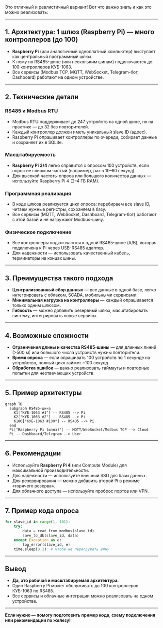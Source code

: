 Это отличный и реалистичный вариант! Вот что важно знать и как это можно реализовать:

---

## 1. **Архитектура: 1 шлюз (Raspberry Pi) — много контроллеров (до 100)**

- **Raspberry Pi** (или аналогичный одноплатный компьютер) выступает как центральный программный шлюз.
- К нему по RS485-шине (или нескольким шинам) подключаются до 100 контроллеров КУБ-1063.
- Все сервисы (Modbus TCP, MQTT, WebSocket, Telegram-бот, Dashboard) работают на одном устройстве.

---

## 2. **Технические детали**

### **RS485 и Modbus RTU**
- Modbus RTU поддерживает до 247 устройств на одной шине, но на практике — до 32 без повторителей.
- Каждый контроллер должен иметь уникальный slave ID (адрес).
- Raspberry Pi опрашивает контроллеры по очереди, собирает данные и сохраняет их в SQLite.

### **Масштабируемость**
- **Raspberry Pi 3/4** легко справится с опросом 100 устройств, если опрос не слишком частый (например, раз в 10–60 секунд).
- Для высокой частоты опроса или большого количества данных — используйте Raspberry Pi 4 (2–4 ГБ RAM).

### **Программная реализация**
- В коде шлюза реализуется цикл опроса: перебираем все slave ID, читаем нужные регистры, сохраняем в базу.
- Все сервисы (MQTT, WebSocket, Dashboard, Telegram-бот) работают с этой базой и не нагружают Modbus-шину.

### **Физическое подключение**
- Все контроллеры подключаются к одной RS485-шине (A/B), которая подключена к Pi через USB-RS485 адаптер.
- Для надежности — использовать качественный кабель, терминаторы на концах шины.

---

## 3. **Преимущества такого подхода**

- **Централизованный сбор данных** — все данные в одной базе, легко интегрировать с облаком, SCADA, мобильными сервисами.
- **Минимальная нагрузка на контроллеры** — каждый опрашивается только одним шлюзом.
- **Гибкость** — можно добавить резервный шлюз, масштабировать систему, интегрировать новые сервисы.

---

## 4. **Возможные сложности**

- **Ограничения длины и качества RS485-шины** — для длинных линий (>500 м) или большого числа устройств нужны повторители.
- **Время опроса** — если опрашивать 100 устройств по 1 секунде на устройство, полный цикл займет ~100 секунд.
- **Обработка ошибок** — важно реализовать таймауты и повторные попытки для неотвечающих устройств.

---

## 5. **Пример архитектуры**

```mermaid
graph TD
  subgraph RS485-шина
    K1["КУБ-1063 #1"] -- RS485 --> Pi
    K2["КУБ-1063 #2"] -- RS485 --> Pi
    K100["КУБ-1063 #100"] -- RS485 --> Pi
  end
  Pi["Raspberry Pi (шлюз)"] -- MQTT/WebSocket/Modbus TCP --> Cloud
  Pi -- Dashboard/Telegram --> User
```

---

## 6. **Рекомендации**

- Используйте **Raspberry Pi 4** (или Compute Module) для максимальной производительности.
- Для надежности — используйте внешний SSD для базы данных.
- Для резервирования — можно добавить второй Pi в режиме «горячего резерва».
- Для облачного доступа — используйте проброс портов или VPN.

---

## 7. **Пример кода опроса**

```python
for slave_id in range(1, 101):
    try:
        data = read_from_modbus(slave_id)
        save_to_db(slave_id, data)
    except Exception as e:
        log_error(slave_id, e)
    time.sleep(0.1)  # чтобы не перегружать шину
```

---

## **Вывод**

- **Да, это рабочая и масштабируемая архитектура.**
- Один Raspberry Pi может обслуживать до 100 контроллеров КУБ-1063 по RS485.
- Все сервисы и облачные интеграции можно реализовать на одном устройстве.

---

**Если нужно — помогу подготовить пример кода, схему подключения или рекомендации по железу!**